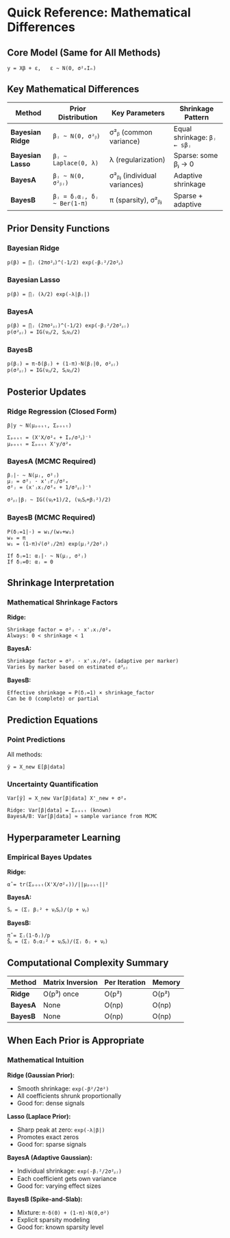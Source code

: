 # Quick Reference: Mathematical Differences

## Core Model (Same for All Methods)
```
y = Xβ + ε,   ε ~ N(0, σ²ₑIₙ)
```

## Key Mathematical Differences

| Method | Prior Distribution | Key Parameters | Shrinkage Pattern |
|--------|-------------------|----------------|-------------------|
| **Bayesian Ridge** | `βⱼ ~ N(0, σ²ᵦ)` | σ²ᵦ (common variance) | Equal shrinkage: `βⱼ ← sβⱼ` |
| **Bayesian Lasso** | `βⱼ ~ Laplace(0, λ)` | λ (regularization) | Sparse: some βⱼ → 0 |
| **BayesA** | `βⱼ ~ N(0, σ²ᵦⱼ)` | σ²ᵦⱼ (individual variances) | Adaptive shrinkage |
| **BayesB** | `βⱼ = δⱼαⱼ, δⱼ ~ Ber(1-π)` | π (sparsity), σ²ᵦⱼ | Sparse + adaptive |

## Prior Density Functions

### Bayesian Ridge
```
p(β) = ∏ⱼ (2πσ²ᵦ)^(-1/2) exp(-βⱼ²/2σ²ᵦ)
```

### Bayesian Lasso  
```
p(β) = ∏ⱼ (λ/2) exp(-λ|βⱼ|)
```

### BayesA
```
p(β) = ∏ⱼ (2πσ²ᵦⱼ)^(-1/2) exp(-βⱼ²/2σ²ᵦⱼ)
p(σ²ᵦⱼ) = IG(νᵦ/2, Sᵦνᵦ/2)
```

### BayesB
```
p(βⱼ) = π·δ(βⱼ) + (1-π)·N(βⱼ|0, σ²ᵦⱼ)
p(σ²ᵦⱼ) = IG(νᵦ/2, Sᵦνᵦ/2)
```

## Posterior Updates

### Ridge Regression (Closed Form)
```
β|y ~ N(μₚₒₛₜ, Σₚₒₛₜ)

Σₚₒₛₜ = (X'X/σ²ₑ + Iₚ/σ²ᵦ)⁻¹
μₚₒₛₜ = Σₚₒₛₜ X'y/σ²ₑ
```

### BayesA (MCMC Required)
```
βⱼ|· ~ N(μⱼ, σ²ⱼ)
μⱼ = σ²ⱼ · x'ⱼrⱼ/σ²ₑ
σ²ⱼ = (x'ⱼxⱼ/σ²ₑ + 1/σ²ᵦⱼ)⁻¹

σ²ᵦⱼ|βⱼ ~ IG((νᵦ+1)/2, (νᵦSᵦ+βⱼ²)/2)
```

### BayesB (MCMC Required)
```
P(δⱼ=1|·) = w₁/(w₀+w₁)
w₀ = π
w₁ = (1-π)√(σ²ⱼ/2π) exp(μⱼ²/2σ²ⱼ)

If δⱼ=1: αⱼ|· ~ N(μⱼ, σ²ⱼ)
If δⱼ=0: αⱼ = 0
```

## Shrinkage Interpretation

### Mathematical Shrinkage Factors

**Ridge:**
```
Shrinkage factor = σ²ⱼ · x'ⱼxⱼ/σ²ₑ
Always: 0 < shrinkage < 1
```

**BayesA:**
```
Shrinkage factor = σ²ⱼ · x'ⱼxⱼ/σ²ₑ (adaptive per marker)
Varies by marker based on estimated σ²ᵦⱼ
```

**BayesB:**
```
Effective shrinkage = P(δⱼ=1) × shrinkage_factor
Can be 0 (complete) or partial
```

## Prediction Equations

### Point Predictions
All methods:
```
ŷ = X_new E[β|data]
```

### Uncertainty Quantification
```
Var[ŷ] = X_new Var[β|data] X'_new + σ²ₑ

Ridge: Var[β|data] = Σₚₒₛₜ (known)
BayesA/B: Var[β|data] ≈ sample variance from MCMC
```

## Hyperparameter Learning

### Empirical Bayes Updates

**Ridge:**
```
α̂ = tr(Σₚₒₛₜ(X'X/σ²ₑ))/||μₚₒₛₜ||²
```

**BayesA:**
```
Ŝᵦ = (Σⱼ βⱼ² + νᵦSᵦ)/(p + νᵦ)
```

**BayesB:**
```
π̂ = Σⱼ(1-δⱼ)/p
Ŝᵦ = (Σⱼ δⱼαⱼ² + νᵦSᵦ)/(Σⱼ δⱼ + νᵦ)
```

## Computational Complexity Summary

| Method | Matrix Inversion | Per Iteration | Memory |
|--------|-----------------|---------------|---------|
| **Ridge** | O(p³) once | O(p²) | O(p²) |
| **BayesA** | None | O(np) | O(np) |
| **BayesB** | None | O(np) | O(np) |

## When Each Prior is Appropriate

### Mathematical Intuition

**Ridge (Gaussian Prior):**
- Smooth shrinkage: `exp(-β²/2σ²)`
- All coefficients shrunk proportionally
- Good for: dense signals

**Lasso (Laplace Prior):**
- Sharp peak at zero: `exp(-λ|β|)`
- Promotes exact zeros
- Good for: sparse signals

**BayesA (Adaptive Gaussian):**
- Individual shrinkage: `exp(-βⱼ²/2σ²ᵦⱼ)`
- Each coefficient gets own variance
- Good for: varying effect sizes

**BayesB (Spike-and-Slab):**
- Mixture: `π·δ(0) + (1-π)·N(0,σ²)`
- Explicit sparsity modeling
- Good for: known sparsity level